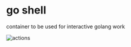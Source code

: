 # go shell

container to be used for interactive golang work

![actions](https://github.com/dellelce/goshell/actions/workflows/build.yml/badge.svg)
